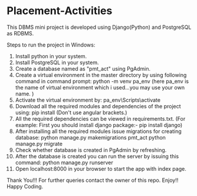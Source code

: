 # Placement-Activities
This DBMS mini project is developed using Django(Python) and PostgreSQL as RDBMS.

Steps to run the project in Windows:
1. Install python in your system.
2. Install PostgreSQL in your system.
3. Create a database named as "pmt_act" using PgAdmin.
4. Create a virtual environment in the master directory by using following command in command prompt:
  python -m venv pa_env
  (here pa_env is the name of virtual environment which i used...you may use your own name. )
5. Activate the virtual environment by:
  pa_env\Scripts\activate
6. Download all the required modules and dependencies of the project using:
  pip install <module-name>
  (Don't use angular brackets.)
7. All the required dependencies can be viewed in requirements.txt.
  (For example: First you should install django package:- pip install django)
8. After installing all the required modules issue migrations for creating database:
  python manage.py makemigrations pmt_act
  python manage.py migrate
9. Check whether database is created in PgAdmin by refreshing.
10. After the database is created you can run the server by issuing this command:
   python manage.py runserver
11. Open localhost:8000 in your browser to start the app with index page.

Thank You!!!
For further queries contact the owner of this repo.
Enjoy!!
Happy Coding.
